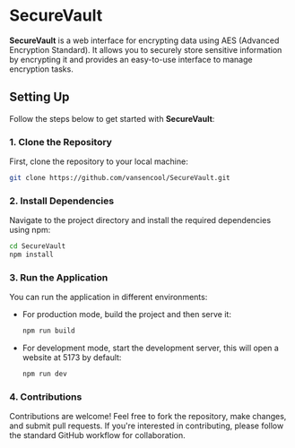 # SecureVault

**SecureVault** is a web interface for encrypting data using AES (Advanced Encryption Standard). It allows you to securely store sensitive information by encrypting it and provides an easy-to-use interface to manage encryption tasks.

## Setting Up

Follow the steps below to get started with **SecureVault**:

### 1. Clone the Repository

First, clone the repository to your local machine:

```bash
git clone https://github.com/vansencool/SecureVault.git
```

### 2. Install Dependencies

Navigate to the project directory and install the required dependencies using npm:

```bash
cd SecureVault
npm install
```

### 3. Run the Application

You can run the application in different environments:

- For production mode, build the project and then serve it:

  ```bash
  npm run build
  ```

- For development mode, start the development server, this will open a website at 5173 by default:

  ```bash
  npm run dev
  ```

### 4. Contributions

Contributions are welcome! Feel free to fork the repository, make changes, and submit pull requests. If you're interested in contributing, please follow the standard GitHub workflow for collaboration.
